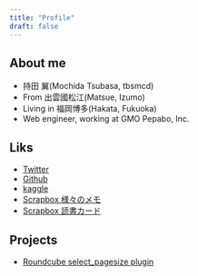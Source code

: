 ```yaml
---
title: "Profile"
draft: false
---
```

## About me
- 持田 翼(Mochida Tsubasa, tbsmcd)
- From 出雲國松江(Matsue, Izumo)
- Living in 福岡博多(Hakata, Fukuoka)
- Web engineer, working at GMO Pepabo, Inc.

## Liks
- [Twitter](https://twitter.com/tbsmcd)
- [Github](https://github.com/tbsmcd)
- [kaggle](https://www.kaggle.com/tbsmcd)
- [Scrapbox 様々のメモ](https://scrapbox.io/tbsmcd-memo/)
- [Scrapbox 読書カード](https://scrapbox.io/tbsmcd-reading/)

## Projects
- [Roundcube select_pagesize plugin](https://github.com/tbsmcd/select_pagesize)
